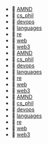* 📂 [AMND](AMND)
* 📂 [cs_phil](cs_phil)
* 📂 [devops](devops)
* 📂 [languages](languages)
* 📂 [re](re)
* 📂 [web](web)
* 📂 [web3](web3)
* 📂 [AMND](AMND)
* 📂 [cs_phil](cs_phil)
* 📂 [devops](devops)
* 📂 [languages](languages)
* 📂 [re](re)
* 📂 [web](web)
* 📂 [web3](web3)
* 📂 [AMND](AMND)
* 📂 [cs_phil](cs_phil)
* 📂 [devops](devops)
* 📂 [languages](languages)
* 📂 [re](re)
* 📂 [web](web)
* 📂 [web3](web3)
